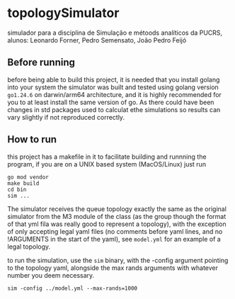 # topologySimulator
simulador para a disciplina de Simulação e métoods analíticos da PUCRS, alunos: Leonardo Forner, Pedro Semensato, João Pedro Feijó

## Before running
before being able to build this project, it is needed that you install golang into your system
the simulator was built and tested using golang version `go1.24.6` on darwin/arm64 architecture, and it is highly recommended
for you to at least install the same version of go. As there could have been changes in std packages used to calculat ethe simulations
so results can vary slightly if not reproduced correctly.

## How to run
this project has a makefile in it to facilitate building and runnning the program, if you are on a UNIX based system (MacOS/Linux)
just run 

```
go mod vendor
make build
cd bin
sim ...
```

The simulator receives the queue topology exactly the same as the original simulator from the M3 module of the class (as the group though the
format of that yml fila was really good to represent a topology), with the exception of only accepting legal yaml files (no comments before yaml lines, and no !ARGUMENTS in the start of the yaml), see `model.yml` for an example of a legal topology.

to run the simulation, use the `sim` binary, with the -config argument pointing to the topology yaml, alongside the max rands arguments with
whatever number you deem necessary.
```
sim -config ../model.yml --max-rands=1000
```
